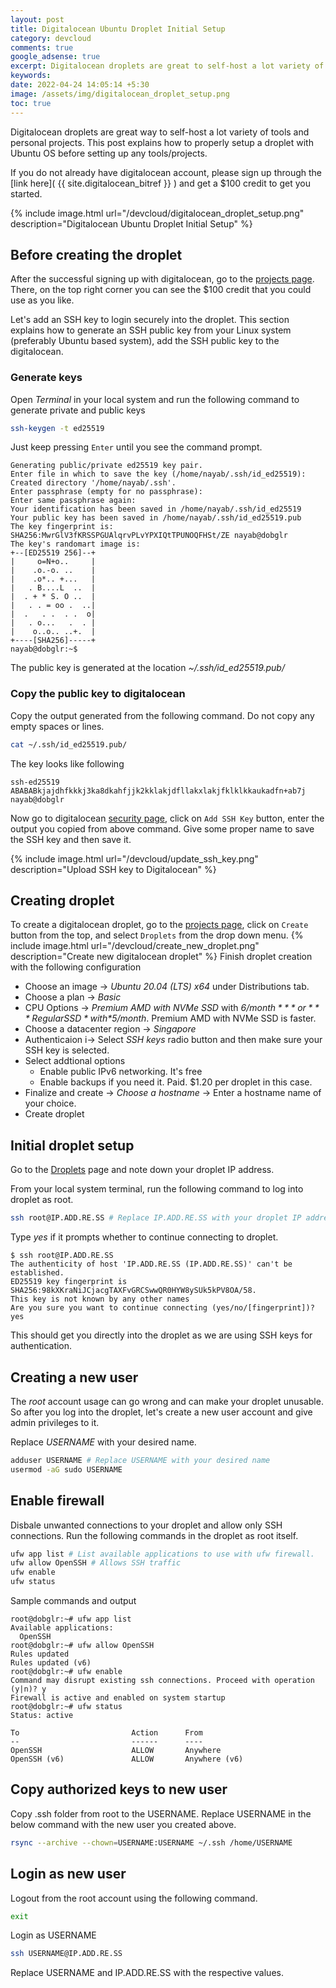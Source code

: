 ```yaml
---
layout: post
title: Digitalocean Ubuntu Droplet Initial Setup
category: devcloud
comments: true
google_adsense: true
excerpt: Digitalocean droplets are great to self-host a lot variety of tools and personal projects. This post explains how to properly setup a droplet with Ubuntu OS before setting up any tools/projects.
keywords: 
date: 2022-04-24 14:05:14 +5:30
image: /assets/img/digitalocean_droplet_setup.png
toc: true
---
```

Digitalocean droplets are great way to self-host a lot variety of tools and personal projects. This post explains how to properly setup a droplet with Ubuntu OS before setting up any tools/projects.

If you do not already have digitalocean account, please sign up through the [link here]( {{ site.digitalocean_bitref }} ) and get a $100 credit to get you started.

{% include image.html url="/devcloud/digitalocean_droplet_setup.png" description="Digitalocean Ubuntu Droplet Initial Setup" %}
## Before creating the droplet
After the successful signing up with digitalocean, go to the [projects page](https://cloud.digitalocean.com/projects). There, on the top right corner you can see the $100 credit that you could use as you like.

Let's add an SSH key to login securely into the droplet. This section explains how to generate an SSH public key from your Linux system (preferably Ubuntu based system), add the SSH public key to the digitalocean.

### Generate keys
Open *Terminal* in your local system and run the following command to generate private and public keys
```bash
ssh-keygen -t ed25519
```
Just keep pressing `Enter` until you see the command prompt.
```
Generating public/private ed25519 key pair.
Enter file in which to save the key (/home/nayab/.ssh/id_ed25519):
Created directory '/home/nayab/.ssh'.
Enter passphrase (empty for no passphrase):
Enter same passphrase again:
Your identification has been saved in /home/nayab/.ssh/id_ed25519
Your public key has been saved in /home/nayab/.ssh/id_ed25519.pub
The key fingerprint is:
SHA256:MwrGlV3fKRSSPGUAlqrvPLvYPXIQtTPUNOQFHSt/ZE nayab@dobglr
The key's randomart image is:
+--[ED25519 256]--+
|     o=N+o..     |
|    .o.-o. ..    |
|    .o*.. +...   |
|   . B....L  ..  |
|  . + * S. O ..  |
|   . . = oo .  ..|
|  .   . .  . .  o|
|   . o...   .  . |
|    o..o.. ..+.  |
+----[SHA256]-----+
nayab@dobglr:~$
```
The public key is generated at the location *~/.ssh/id_ed25519.pub/*
### Copy the public key to digitalocean
Copy the output generated from the following command. Do not copy any empty spaces or lines.
```bash
cat ~/.ssh/id_ed25519.pub/
```
The key looks like following
```
ssh-ed25519 ABABABkjajdhfkkkj3ka8dkahfjjk2kklakjdfllakxlakjfklklkkaukadfn+ab7j nayab@dobglr
```
Now go to digitalocean [security page](https://cloud.digitalocean.com/account/security/), click on `Add SSH Key` button, enter the output you copied from above command. Give some proper name to save the SSH key and then save it.

{% include image.html url="/devcloud/update_ssh_key.png" description="Upload SSH key to Digitalocean" %}

## Creating droplet
To create a digitalocean droplet, go to the [projects page](https://cloud.digitalocean.com/projects), click on `Create` button from the top, and select `Droplets` from the drop down menu. 
{% include image.html url="/devcloud/create_new_droplet.png" description="Create new digitalocean droplet" %}
Finish droplet creation with the following configuration

 * Choose an image -> *Ubuntu 20.04 (LTS) x64* under Distributions tab.
 * Choose a plan -> *Basic*
 * CPU Options -> *Premium AMD with NVMe SSD* with *$6/month* **or** *Regular SSD* with *$5/month*. Premium AMD with NVMe SSD is faster.
 * Choose a datacenter region -> *Singapore*
 * Authenticaion i-> Select *SSH keys* radio button and then make sure your SSH key is selected.
 * Select addtional options
    * Enable public IPv6 networking. It's free
    * Enable backups if you need it. Paid. $1.20 per droplet in this case.
 * Finalize and create -> *Choose a hostname* -> Enter a hostname name of your choice.
 * Create droplet

## Initial droplet setup

Go to the [Droplets](https://cloud.digitalocean.com/droplets) page and note down your droplet IP address.

From your local system terminal, run the following command to log into droplet as root.
```bash
ssh root@IP.ADD.RE.SS # Replace IP.ADD.RE.SS with your droplet IP address
```
Type *yes* if it prompts whether to continue connecting to droplet.
```
$ ssh root@IP.ADD.RE.SS
The authenticity of host 'IP.ADD.RE.SS (IP.ADD.RE.SS)' can't be established.
ED25519 key fingerprint is SHA256:98kXKraNiJCjacgTAXFvGRCSwwQR0HYW8ySUk5kPV8OA/58.
This key is not known by any other names
Are you sure you want to continue connecting (yes/no/[fingerprint])? yes
```
This should get you directly into the droplet as we are using SSH keys for authentication.

## Creating a new user
The *root* account usage can go wrong and can make your droplet unusable. So after you log into the droplet, let's create a new user account and give admin privileges to it.

Replace *USERNAME* with your desired name.
```bash
adduser USERNAME # Replace USERNAME with your desired name
usermod -aG sudo USERNAME
```
## Enable firewall
Disbale unwanted connections to your droplet and allow only SSH connections. Run the following commands in the droplet as root itself.
```bash
ufw app list # List available applications to use with ufw firewall.
ufw allow OpenSSH # Allows SSH traffic
ufw enable
ufw status
```
Sample commands and output
```
root@dobglr:~# ufw app list
Available applications:
  OpenSSH
root@dobglr:~# ufw allow OpenSSH
Rules updated
Rules updated (v6)
root@dobglr:~# ufw enable
Command may disrupt existing ssh connections. Proceed with operation (y|n)? y
Firewall is active and enabled on system startup
root@dobglr:~# ufw status
Status: active

To                         Action      From
--                         ------      ----
OpenSSH                    ALLOW       Anywhere
OpenSSH (v6)               ALLOW       Anywhere (v6)
```
## Copy authorized keys to new user
Copy .ssh folder from root to the USERNAME. Replace USERNAME in the below command with the new user you created above.
```bash
rsync --archive --chown=USERNAME:USERNAME ~/.ssh /home/USERNAME
```
## Login as new user
Logout from the root account using the following command.
```bash
exit
```
Login as USERNAME
```bash
ssh USERNAME@IP.ADD.RE.SS
```
Replace USERNAME and IP.ADD.RE.SS with the respective values.
